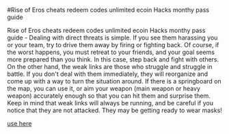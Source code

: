 #Rise of Eros cheats redeem codes unlimited ecoin Hacks monthy pass guide

Rise of Eros cheats redeem codes unlimited ecoin Hacks monthy pass guide - Dealing with direct threats is simple. If you see them harassing you or your team, try to drive them away by firing or fighting back. Of course, if the worst happens, you must retreat to your friends, and your goal seems more prepared than you think. In this case, step back and fight with others. On the other hand, the weak links are those who struggle and struggle in battle. If you don't deal with them immediately, they will reorganize and come up with a way to turn the situation around. If there is a springboard on the map, you can use it, or aim your weapon (main weapon or heavy weapon) accurately enough so that you can hit them and surprise them. Keep in mind that weak links will always be running, and be careful if you notice that they are not attacked. They may be getting ready to wear masks!

[use here](https://dlscheat.top/rise-of-eros/)
